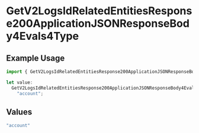 # GetV2LogsIdRelatedEntitiesResponse200ApplicationJSONResponseBody4Evals4Type

## Example Usage

```typescript
import { GetV2LogsIdRelatedEntitiesResponse200ApplicationJSONResponseBody4Evals4Type } from "orq-poc-typescript-multi-env-version/models/operations";

let value:
  GetV2LogsIdRelatedEntitiesResponse200ApplicationJSONResponseBody4Evals4Type =
    "account";
```

## Values

```typescript
"account"
```